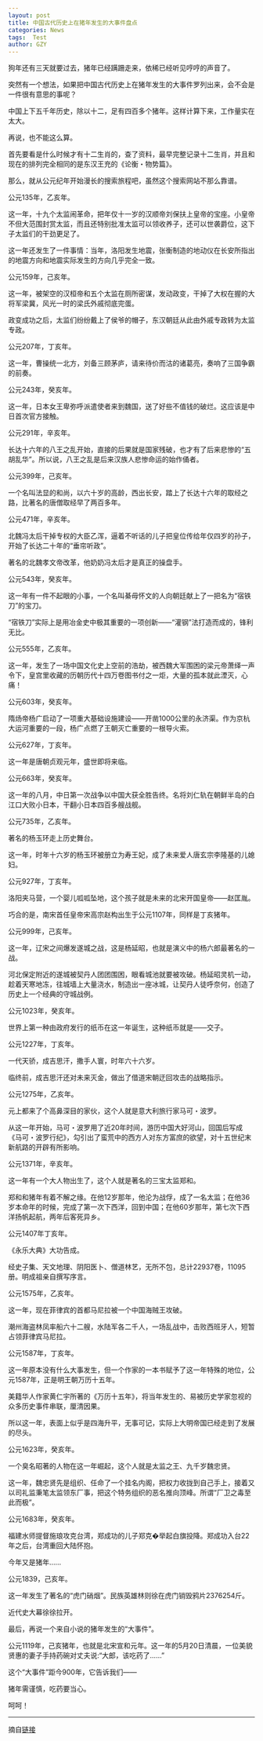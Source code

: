 ```yaml
---
layout: post
title: 中国古代历史上在猪年发生的大事件盘点
categories: News
tags:  Test
author: GZY
---
```


狗年还有三天就要过去，猪年已经蹒跚走来，依稀已经听见哼哼的声音了。

突然有一个想法，如果把中国古代历史上在猪年发生的大事件罗列出来，会不会是一件很有意思的事呢？

中国上下五千年历史，除以十二，足有四百多个猪年。这样计算下来，工作量实在太大。

再说，也不能这么算。

首先要看是什么时候才有十二生肖的，查了资料，最早完整记录十二生肖，并且和现在的排列完全相同的是东汉王充的《论衡・物势篇》。

那么，就从公元纪年开始漫长的搜索旅程吧，虽然这个搜索网站不那么靠谱。

公元135年，乙亥年。

这一年，十九个太监闹革命，把年仅十一岁的汉顺帝刘保扶上皇帝的宝座。小皇帝不但大范围封赏太监，而且还特别批准太监可以领收养子，还可以世袭爵位，这下子太监们的干劲更足了。

这一年还发生了一件事情：当年，洛阳发生地震，张衡制造的地动仪在长安所指出的地震方向和地震实际发生的方向几乎完全一致。

公元159年，己亥年。

这一年，被架空的汉桓帝和五个太监在厕所密谋，发动政变，干掉了大权在握的大将军梁冀，风光一时的梁氏外戚彻底完蛋。

政变成功之后，太监们纷纷戴上了侯爷的帽子，东汉朝廷从此由外戚专政转为太监专政。

公元207年，丁亥年。

这一年，曹操统一北方，刘备三顾茅庐，请来待价而沽的诸葛亮，奏响了三国争霸的前奏。

公元243年，癸亥年。

这一年，日本女王卑弥呼派遣使者来到魏国，送了好些不值钱的破烂。这应该是中日首次官方接触。

公元291年，辛亥年。

长达十六年的八王之乱开始，直接的后果就是国家残破，也才有了后来悲惨的“五胡乱华”。所以说，八王之乱是后来汉族人悲惨命运的始作俑者。

公元399年，己亥年。

一个名叫法显的和尚，以六十岁的高龄，西出长安，踏上了长达十六年的取经之路，比著名的唐僧取经早了两百多年。

公元471年，辛亥年。

北魏冯太后干掉专权的大臣乙浑，逼着不听话的儿子把皇位传给年仅四岁的孙子，开始了长达二十年的“垂帘听政”。

著名的北魏孝文帝改革，他奶奶冯太后才是真正的操盘手。

公元543年，癸亥年。

这一年有一件不起眼的小事，一个名叫綦毋怀文的人向朝廷献上了一把名为“宿铁刀”的宝刀。

“宿铁刀”实际上是用冶金史中极其重要的一项创新――“灌钢”法打造而成的，锋利无比。

公元555年，乙亥年。

这一年，发生了一场中国文化史上空前的浩劫，被西魏大军围困的梁元帝萧绎一声令下，皇宫里收藏的历朝历代十四万卷图书付之一炬，大量的孤本就此湮灭，心痛！

公元603年，癸亥年。

隋炀帝杨广启动了一项重大基础设施建设――开凿1000公里的永济渠。作为京杭大运河重要的一段，杨广点燃了王朝灭亡重要的一根导火索。

公元627年，丁亥年。

这一年是唐朝贞观元年，盛世即将来临。

公元663年，癸亥年。

这一年的八月，中日第一次战争以中国大获全胜告终。名将刘仁轨在朝鲜半岛的白江口大败小日本，干翻小日本四百多艘战舰。

公元735年，乙亥年。

著名的杨玉环走上历史舞台。

这一年，时年十六岁的杨玉环被册立为寿王妃，成了未来爱人唐玄宗李隆基的儿媳妇。

公元927年，丁亥年。

洛阳夹马营，一个婴儿呱呱坠地，这个孩子就是未来的北宋开国皇帝――赵匡胤。

巧合的是，南宋首任皇帝宋高宗赵构出生于公元1107年，同样是丁亥猪年。

公元999年，己亥年。

这一年，辽宋之间爆发遂城之战，这是杨延昭，也就是演义中的杨六郎最著名的一战。

河北保定附近的遂城被契丹人团团围困，眼看城池就要被攻破。杨延昭灵机一动，趁着天寒地冻，往城墙上大量浇水，制造出一座冰城，让契丹人徒呼奈何，创造了历史上一个经典的守城战例。

公元1023年，癸亥年。

世界上第一种由政府发行的纸币在这一年诞生，这种纸币就是――交子。

公元1227年，丁亥年。

一代天骄，成吉思汗，撒手人寰，时年六十六岁。

临终前，成吉思汗还对未来灭金，做出了借道宋朝迂回攻击的战略指示。

公元1275年，乙亥年。

元上都来了个高鼻深目的家伙，这个人就是意大利旅行家马可・波罗。

从这一年开始，马可・波罗用了近20年时间，游历中国大好河山，回国后写成《马可・波罗行纪》，勾引出了蛮荒中的西方人对东方富庶的欲望，对十五世纪末新航路的开辟有所影响。

公元1371年，辛亥年。

这一年有一个大人物出生了，这个人就是著名的三宝太监郑和。

郑和和猪年有着不解之缘。在他12岁那年，他沦为战俘，成了一名太监；在他36岁本命年的时候，完成了第一次下西洋，回到中国；在他60岁那年，第七次下西洋扬帆起航，两年后客死异乡。

公元1407年丁亥年。

《永乐大典》大功告成。

经史子集、天文地理、阴阳医卜、僧道林艺，无所不包，总计22937卷，11095册。明成祖亲自撰写序言。

公元1575年，乙亥年。

这一年，现在菲律宾的首都马尼拉被一个中国海贼王攻破。

潮州海盗林凤率船六十二艘，水陆军各二千人，一场乱战中，击败西班牙人，短暂占领菲律宾马尼拉。

公元1587年，丁亥年。

这一年原本没有什么大事发生，但一个作家的一本书赋予了这一年特殊的地位，公元1587年，正是明王朝万历十五年。

美籍华人作家黄仁宇所著的《万历十五年》，将当年发生的、易被历史学家忽视的众多历史事件串联，厘清因果。

所以这一年，表面上似乎是四海升平，无事可记，实际上大明帝国已经走到了发展的尽头。

公元1623年，癸亥年。

一个臭名昭著的人物在这一年崛起，这个人就是太监之王、九千岁魏忠贤。

这一年，魏忠贤先是组织、任命了一个挂名内阁，把权力收拢到自己手上，接着又以司礼监秉笔太监领东厂事，把这个特务组织的恶名推向顶峰。所谓“厂卫之毒至此而极”。

公元1683年，癸亥年。

福建水师提督施琅攻克台湾，郑成功的儿子郑克�举起白旗投降。郑成功入台22年之后，台湾重回大陆怀抱。

今年又是猪年……

公元1839，己亥年。

这一年发生了著名的“虎门硝烟”。民族英雄林则徐在虎门销毁鸦片2376254斤。

近代史大幕徐徐拉开。

最后，再说一个来自小说的猪年发生的“大事件”。

公元1119年，己亥猪年，也就是北宋宣和元年。这一年的5月20日清晨，一位美貌贤惠的妻子手持药碗对丈夫说:“大郎，该吃药了……”

这个“大事件”距今900年，它告诉我们――

猪年需谨慎，吃药要当心。

呵呵！

*****

摘自[链接](http://new.qq.com/omn/20190131/20190131B0DF0J.html)